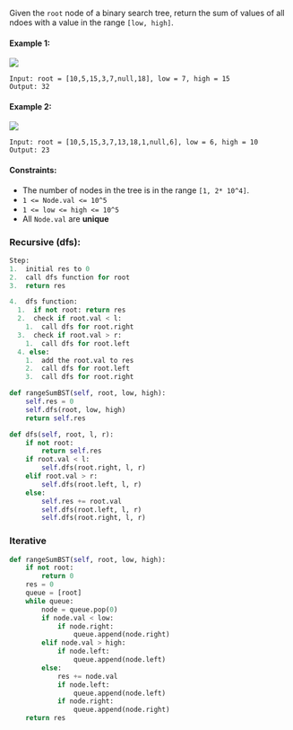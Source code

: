 Given the `root` node of a binary search tree, return the sum of values of all ndoes with a value in the range `[low, high]`.

#### Example 1:
![](https://assets.leetcode.com/uploads/2020/11/05/bst1.jpg)
```
Input: root = [10,5,15,3,7,null,18], low = 7, high = 15
Output: 32
```

#### Example 2:
![](https://assets.leetcode.com/uploads/2020/11/05/bst2.jpg)
```
Input: root = [10,5,15,3,7,13,18,1,null,6], low = 6, high = 10
Output: 23
```

#### Constraints:
  * The number of nodes in the tree is in the range `[1, 2* 10^4]`.
  * `1 <= Node.val <= 10^5`
  * `1 <= low <= high <= 10^5`
  * All `Node.val` are <strong>unique</strong>
  
### Recursive (dfs):
```python
Step:
1.  initial res to 0
2.  call dfs function for root
3.  return res

4.  dfs function:
  1.  if not root: return res
  2.  check if root.val < l:
    1.  call dfs for root.right
  3.  check if root.val > r:
    1.  call dfs for root.left
  4. else:
    1.  add the root.val to res
    2.  call dfs for root.left
    3.  call dfs for root.right

def rangeSumBST(self, root, low, high):
    self.res = 0
    self.dfs(root, low, high)
    return self.res

def dfs(self, root, l, r):
    if not root:
        return self.res
    if root.val < l:
        self.dfs(root.right, l, r)
    elif root.val > r:
        self.dfs(root.left, l, r)
    else:
        self.res += root.val
        self.dfs(root.left, l, r)
        self.dfs(root.right, l, r)
```

### Iterative
```python
def rangeSumBST(self, root, low, high):
    if not root:
        return 0
    res = 0
    queue = [root]
    while queue:
        node = queue.pop(0)
        if node.val < low:
            if node.right:
                queue.append(node.right)
        elif node.val > high:
            if node.left:
                queue.append(node.left)
        else:
            res += node.val
            if node.left:
                queue.append(node.left)
            if node.right:
                queue.append(node.right)
    return res
```
